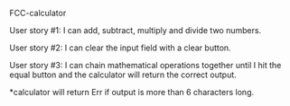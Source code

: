 FCC-calculator

User story #1:  I can add, subtract, multiply and divide two numbers.

User story #2:  I can clear the input field with a clear button.

User story #3:  I can chain mathematical operations together until I hit the equal button and the calculator will return the correct output.

*calculator will return Err if output is more than 6 characters long.
